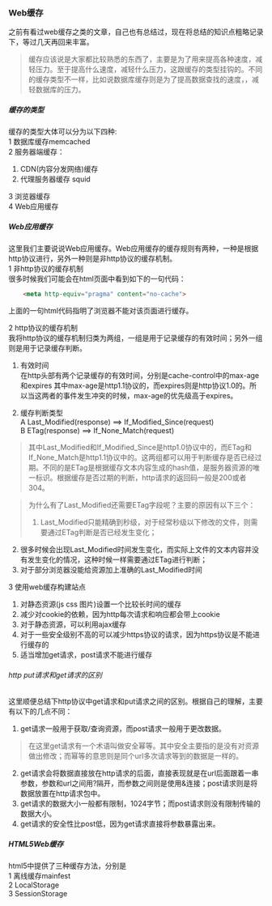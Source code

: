 ### Web缓存
之前有看过web缓存之类的文章，自己也有总结过，现在将总结的知识点粗略记录下，等过几天再回来丰富。  

> 缓存应该说是大家都比较熟悉的东西了，主要是为了用来提高各种速度，减轻压力。至于提高什么速度，减轻什么压力，这跟缓存的类型挂钩的。不同的缓存类型不一样，比如说数据库缓存则是为了提高数据查找的速度，，减轻数据库的压力。

##### 缓存的类型
缓存的类型大体可以分为以下四种:  
1 数据库缓存memcached  
2 服务器端缓存：  
  1) CDN(内容分发网络)缓存  
  2) 代理服务器缓存 squid  
  
3 浏览器缓存  
4 Web应用缓存  
  
##### Web应用缓存
这里我们主要说说Web应用缓存。Web应用缓存的缓存规则有两种，一种是根据http协议进行，另外一种则是非http协议的缓存机制。  
1 非http协议的缓存机制  
很多时候我们可能会在html页面中看到如下的一句代码：  
```HTML
	<meta http-equiv="pragma" content="no-cache">
```
上面的一句html代码指明了浏览器不能对该页面进行缓存。  

2 http协议的缓存机制  
我将http协议的缓存机制归类为两组，一组是用于记录缓存的有效时间；另外一组则是用于记录缓存判断。  
1) 有效时间   
在http头部有两个记录缓存的有效时间，分别是cache-control中的max-age和expires
其中max-age是http1.1协议的，而expires则是http协议1.0的。所以当这两者的事件发生冲突的时候，max-age的优先级高于expires。  

2) 缓存判断类型  
A Last_Modified(response) ==> If_Modified_Since(request)  
B ETag(response) ==> If_None_Match(request)  
> 其中Last_Modified和If_Modified_Since是http1.0协议中的，而ETag和If_None_Match是http1.1协议中的。这两组都可以用于判断缓存是否已经过期。不同的是ETag是根据缓存文本内容生成的hash值，是服务器资源的唯一标识。根据缓存是否过期的判断，http请求的返回码一般是200或者304。  

> 为什么有了Last_Modified还需要ETag字段呢？主要的原因有以下三个：  
> 1) Last_Modified只能精确到秒级，对于经常秒级以下修改的文件，则需要通过ETag判断是否已经发生变化；  
2) 很多时候会出现Last_Modified时间发生变化，而实际上文件的文本内容并没有发生变化的情况，这种时候一样需要通过ETag进行判断；  
3) 对于部分浏览器没能给资源加上准确的Last_Modified时间  

3 使用web缓存构建站点  
1) 对静态资源(js css 图片)设置一个比较长时间的缓存  
2) 减少对cookie的依赖，因为http每次请求和响应都会带上cookie  
3) 对于静态资源，可以利用ajax缓存  
4) 对于一些安全级别不高的可以减少https协议的请求，因为https协议是不能进行缓存的  
5) 适当增加get请求，post请求不能进行缓存  

###### http put请求和get请求的区别
这里顺便总结下http协议中get请求和put请求之间的区别。根据自己的理解，主要有以下的几点不同：  
1) get请求一般用于获取/查询资源，而post请求一般用于更改数据。  
> 在这里get请求有一个术语叫做安全幂等。其中安全主要指的是没有对资源做出修改；而幂等的意思则是同个url多次请求等到的数据是一样的。  

2) get请求会将数据直接放在http请求的后面，直接表现就是在url后面跟着一串参数，参数和url之间用?隔开，而参数之间则是使用&连接；post请求则是将数据放置在http请求包中。    
3) get请求的数据大小一般都有限制，1024字节；而post请求则没有限制传输的数据大小。  
4) get请求的安全性比post低，因为get请求直接将参数暴露出来。  

##### HTML5Web缓存
html5中提供了三种缓存方法，分别是  
1 离线缓存mainfest  
2 LocalStorage  
3 SessionStorage  
